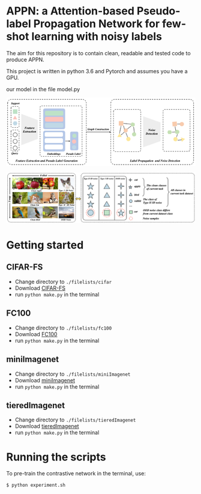 # APPN: a Attention-based Pseudo-label Propagation Network for few-shot learning with noisy labels

The aim for this repository is to contain clean, readable and tested
code to produce APPN.

This project is written in python 3.6 and Pytorch and assumes you have
a GPU.

our model in the file model.py 

![APPN](https://github.com/Typistchen/APPN/blob/main/model_picture/APPN.png)


![SETTING](https://github.com/Typistchen/APPN/blob/main/model_picture/SETTING.png)

# Getting started

## CIFAR-FS

- Change directory to `./filelists/cifar`
- Download [CIFAR-FS](https://drive.google.com/file/d/1i4atwczSI9NormW5SynaHa1iVN1IaOcs/view)
- run `python make.py` in the terminal

## FC100

- Change directory to `./filelists/fc100`
- Download [FC100](https://drive.google.com/file/d/1jWbj03Fo0SXhd_egH52-rVSP9pUU0dBJ/view)
- run `python make.py` in the terminal

## miniImagenet

- Change directory to `./filelists/miniImagenet`
- Download [miniImagenet](https://drive.google.com/file/d/1hQqDL16HTWv9Jz15SwYh3qq1E4F72UDC/view)
- run `python make.py` in the terminal

## tieredImagenet

- Change directory to `./filelists/tieredImagenet`
- Download [tieredImagenet](https://drive.google.com/file/d/1ir7coqTzg_titf3nrH1brahG2PhuCnpJ/view)
- run `python make.py` in the terminal


# Running the scripts
To pre-train the contrastive network in the terminal, use:
```bash
$ python experiment.sh
```


